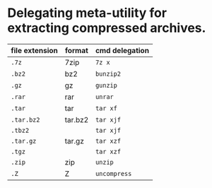 # Delegating meta-utility for extracting compressed archives.

| file extension | format  | cmd delegation |
|----------------|---------|----------------|
| `.7z`          | 7zip    | `7z x`         |
| `.bz2`         | bz2     | `bunzip2`      |
| `.gz`          | gz      | `gunzip`       |
| `.rar`         | rar     | `unrar`        |
| `.tar`         | tar     | `tar xf`       |
| `.tar.bz2`     | tar.bz2 | `tar xjf`      |
| `.tbz2`        |         | `tar xjf`      |
| `.tar.gz`      | tar.gz  | `tar xzf`      |
| `.tgz`         |         | `tar xzf`      |
| `.zip`         | zip     | `unzip`        |
| `.Z`           | Z       | `uncompress`   |

